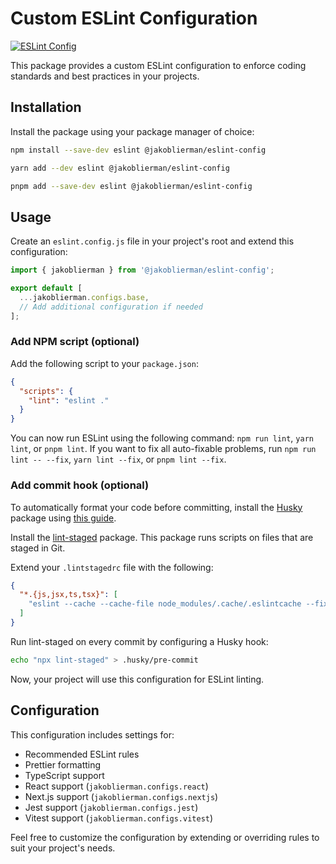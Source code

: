 # Custom ESLint Configuration

[![ESLint Config](https://img.shields.io/badge/eslint-config-blue.svg)](https://www.npmjs.com/package/@jakoblierman/eslint-config)

This package provides a custom ESLint configuration to enforce coding standards and best practices in your projects.

## Installation

Install the package using your package manager of choice:

```bash
npm install --save-dev eslint @jakoblierman/eslint-config
```

```bash
yarn add --dev eslint @jakoblierman/eslint-config
```

```bash
pnpm add --save-dev eslint @jakoblierman/eslint-config
```

## Usage

Create an `eslint.config.js` file in your project's root and extend this configuration:

```javascript
import { jakoblierman } from '@jakoblierman/eslint-config';

export default [
  ...jakoblierman.configs.base,
  // Add additional configuration if needed
];
```

### Add NPM script (optional)

Add the following script to your `package.json`:

```json
{
  "scripts": {
    "lint": "eslint ."
  }
}
```

You can now run ESLint using the following command: `npm run lint`, `yarn lint`, or `pnpm lint`.
If you want to fix all auto-fixable problems, run `npm run lint -- --fix`, `yarn lint --fix`, or `pnpm lint --fix`.

### Add commit hook (optional)

To automatically format your code before committing, install the [Husky](https://typicode.github.io/husky/) package using [this guide](https://typicode.github.io/husky/getting-started.html).

Install the [lint-staged](https://github.com/lint-staged/lint-staged) package.
This package runs scripts on files that are staged in Git.

Extend your `.lintstagedrc` file with the following:

```json
{
  "*.{js,jsx,ts,tsx}": [
    "eslint --cache --cache-file node_modules/.cache/.eslintcache --fix"
  ]
}
```

Run lint-staged on every commit by configuring a Husky hook:

```bash
echo "npx lint-staged" > .husky/pre-commit
```

Now, your project will use this configuration for ESLint linting.

## Configuration

This configuration includes settings for:

- Recommended ESLint rules
- Prettier formatting
- TypeScript support
- React support (`jakoblierman.configs.react`)
- Next.js support (`jakoblierman.configs.nextjs`)
- Jest support (`jakoblierman.configs.jest`)
- Vitest support (`jakoblierman.configs.vitest`)

Feel free to customize the configuration by extending or overriding rules to suit your project's needs.
